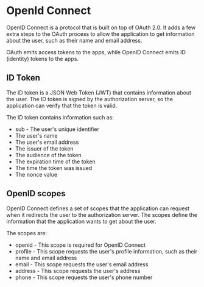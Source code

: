 # OpenId Connect

OpenID Connect is a protocol that is built on top of OAuth 2.0. It adds a few extra steps to the OAuth process to allow the application to get information about the user, such as their name and email address.

OAuth emits access tokens to the apps, while OpenID Connect emits ID (identity) tokens to the apps.

## ID Token

The ID token is a JSON Web Token (JWT) that contains information about the user. The ID token is signed by the authorization server, so the application can verify that the token is valid.

The ID token contains information such as:

- sub - The user's unique identifier
- The user's name
- The user's email address
- The issuer of the token 
- The audience of the token
- The expiration time of the token
- The time the token was issued
- The nonce value

## OpenID scopes

OpenID Connect defines a set of scopes that the application can request when it redirects the user to the authorization server. The scopes define the information that the application wants to get about the user.

The scopes are:

- openid - This scope is required for OpenID Connect
- profile - This scope requests the user's profile information, such as their name and email address
- email - This scope requests the user's email address
- address - This scope requests the user's address
- phone - This scope requests the user's phone number

